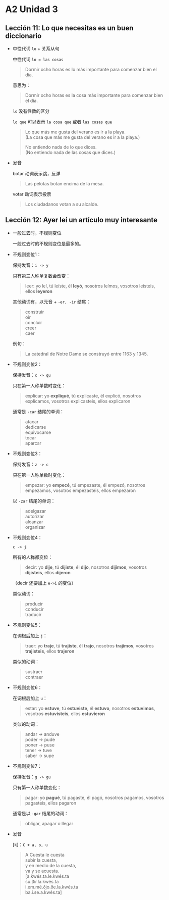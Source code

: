 # A2 Unidad 3

## Lección 11: Lo que necesitas es un buen diccionario

- 中性代词 `lo` + 关系从句

  中性代词 `lo = las cosas`

  > Dormir ocho horas es lo más importante para comenzar bien el día.

  意思为：

  > Dormir ocho horas es la cosa más importante para comenzar bien el día.

  `lo` 没有性数的区分

  `lo que` 可以表示 `la cosa que` 或者 `las cosas que`

  > Lo que más me gusta del verano es ir a la playa. <br>
  (La cosa que más me gusta del verano es ir a la playa.)
  >
  >No entiendo nada de lo que dices. <br>
  (No entiendo nada de las cosas que dices.)

- 发音

  botar 动词表示跳，反弹

  > Las pelotas botan encima de la mesa.

  votar 动词表示投票

  > Los ciudadanos votan a su alcalde.

## Lección 12: Ayer leí un artículo muy interesante

- 一般过去时，不规则变位

  一般过去时的不规则变位是最多的。

- 不规则变位1：

  保持发音：`i -> y`

  只有第三人称单复数会改变：

  > leer: yo leí, tú leíste, él **leyó**, nosotros leímos, vosotros leísteis, ellos **leyeron**

  其他动词有，以元音 + `-er, -ir` 结尾：

  > construir  <br>
  > oir  <br>
  > concluir <br>
  > creer <br>
  > caer

  例句：

  > La catedral de Notre Dame se construyó entre 1163 y 1345.

- 不规则变位2：

  保持发音：`c -> qu`

  只在第一人称单数时变化：

  > explicar: yo **expliqué**, tú explicaste, él explicó, nosotros explicamos, vosotros explicasteis, ellos explicaron

  通常是 `-car` 结尾的单词：

  > atacar <br>
  > dedicarse <br>
  > equivocarse <br>
  > tocar  <br>
  > aparcar

- 不规则变位3：

  保持发音：`z -> c`

  只在第一人称单数时变化：

  > empezar: yo **empecé**, tú empezaste, él empezó, nosotros empezamos, vosotros empezasteis, ellos empezaron

  以 `-zar` 结尾的单词：

  > adelgazar <br>
  > autorizar <br>
  > alcanzar <br>
  > organizar

- 不规则变位4：

  `c -> j`

  所有的人称都变位：

  > decir: yo **dije**, tú **dijiste**, él **dijo**, nosotros **dijimos**, vosotros **dijisteis**, ellos **dijeron**

  （decir 还要加上 `e->i` 的变位）

  类似动词：

  > producir <br> conducir <br> traducir

- 不规则变位5：

  在词根后加上 `j`：

  > traer: yo **traje**, tú **trajiste**, él **trajo**, nosotros **trajimos**, vosotros **trajisteis**, ellos **trajeron**

  类似的动词：

  > sustraer <br> contraer

- 不规则变位6：

  在词根后加上 `u`：

  > estar: yo **estuve**, tú **estuviste**, él **estuvo**, nosotros **estuvimos**, vosotros **estuvisteis**, ellos **estuvieron**

  类似的动词：

  > andar -> anduve <br>
  > poder -> pude <br>
  > poner -> puse <br>
  > tener -> tuve <br>
  > saber -> supe

- 不规则变位7：

  保持发音：`g -> gu`

  只有第一人称单数变化：

  > pagar: yo **pagué**, tú pagaste, él pagó, nosotros pagamos, vosotros pagasteis, ellos pagaron

  通常是以 `-gar` 结尾的动词：

  > obligar, apagar o llegar

- 发音

  [k]：`C + a, o, u`

  > A Cuesta le cuesta <br>
  subir la cuesta, <br>
  y en medio de la cuesta, <br>
  va y se acuesta. <br>
  > [a.kwés.ta.le.kwés.ta <br>
  su.βíɾ.la.kwés.ta <br>
  i.em.mé.ðjo.ðe.la.kwés.ta <br>
  ba.i.se.a.kwés.ta]

